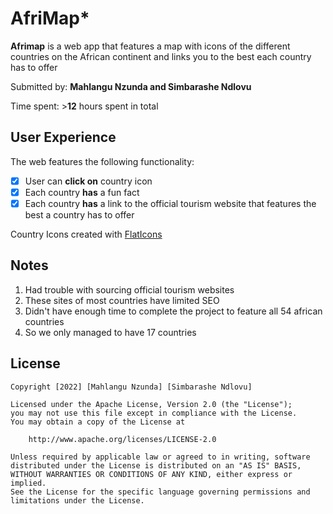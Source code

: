# AfriMap*

**Afrimap** is a web app that features a map with icons of the different countries on the African continent and links you to the best each country has to offer

Submitted by: **Mahlangu Nzunda and Simbarashe Ndlovu**

Time spent: >**12** hours spent in total

## User Experience

The web features the following functionality:

* [x] User can **click on** country icon
* [x] Each country **has** a fun fact
* [x] Each country **has** a link to the official tourism website that features the best a country has to offer 

Country Icons created with [FlatIcons](https://www.flaticon.com/)

## Notes
1. Had trouble with sourcing official tourism websites
2. These sites of most countries have limited SEO
3. Didn't have enough time to complete the project to feature all 54 african countries
4. So we only managed to have 17 countries 

## License

    Copyright [2022] [Mahlangu Nzunda] [Simbarashe Ndlovu]

    Licensed under the Apache License, Version 2.0 (the "License");
    you may not use this file except in compliance with the License.
    You may obtain a copy of the License at

        http://www.apache.org/licenses/LICENSE-2.0

    Unless required by applicable law or agreed to in writing, software
    distributed under the License is distributed on an "AS IS" BASIS,
    WITHOUT WARRANTIES OR CONDITIONS OF ANY KIND, either express or implied.
    See the License for the specific language governing permissions and
    limitations under the License.
